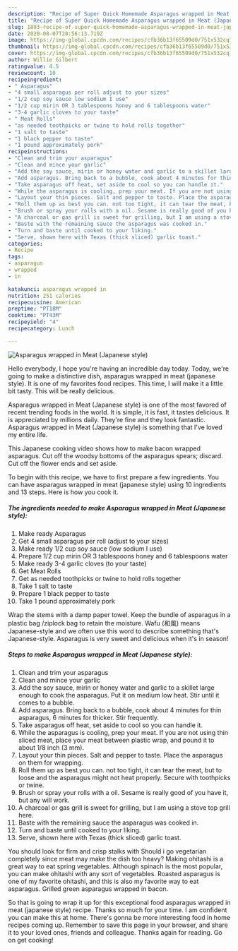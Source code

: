 ```yaml
---
description: "Recipe of Super Quick Homemade Asparagus wrapped in Meat (Japanese style)"
title: "Recipe of Super Quick Homemade Asparagus wrapped in Meat (Japanese style)"
slug: 1893-recipe-of-super-quick-homemade-asparagus-wrapped-in-meat-japanese-style
date: 2020-08-07T20:56:13.719Z
image: https://img-global.cpcdn.com/recipes/cfb36b13f65509d0/751x532cq70/asparagus-wrapped-in-meat-japanese-style-recipe-main-photo.jpg
thumbnail: https://img-global.cpcdn.com/recipes/cfb36b13f65509d0/751x532cq70/asparagus-wrapped-in-meat-japanese-style-recipe-main-photo.jpg
cover: https://img-global.cpcdn.com/recipes/cfb36b13f65509d0/751x532cq70/asparagus-wrapped-in-meat-japanese-style-recipe-main-photo.jpg
author: Willie Gilbert
ratingvalue: 4.5
reviewcount: 10
recipeingredient:
- " Asparagus"
- "4 small asparagus per roll adjust to your sizes"
- "1/2 cup soy sauce low sodium I use"
- "1/2 cup mirin OR 3 tablespoons honey and 6 tablespoons water"
- "3-4 garlic cloves to your taste"
- " Meat Rolls"
- "as needed toothpicks or twine to hold rolls together"
- "1 salt to taste"
- "1 black pepper to taste"
- "1 pound approximately pork"
recipeinstructions:
- "Clean and trim your asparagus"
- "Clean and mince your garlic"
- "Add the soy sauce, mirin or honey water and garlic to a skillet large enough to cook the asparagus. Put it on medium low heat. Stir until it comes to a bubble."
- "Add asparagus. Bring back to a bubble, cook about 4 minutes for thin asparagus, 6 minutes for thicker. Stir frequently."
- "Take asparagus off heat, set aside to cool so you can handle it."
- "While the asparagus is cooling, prep your meat. If you are not using thin sliced meat, place your meat between plastic wrap, and pound it to about 1/8 inch (3 mm)."
- "Layout your thin pieces. Salt and pepper to taste. Place the asparagus on them for wrapping."
- "Roll them up as best you can. not too tight, it can tear the meat, but to loose and the asparagus might not heat properly. Secure with toothpicks or twine."
- "Brush or spray your rolls with a oil. Sesame is really good of you have it, but any will work."
- "A charcoal or gas grill is sweet for grilling, but I am using a stove top grill here."
- "Baste with the remaining sauce the asparagus was cooked in."
- "Turn and baste until cooked to your liking."
- "Serve, shown here with Texas (thick sliced) garlic toast."
categories:
- Recipe
tags:
- asparagus
- wrapped
- in

katakunci: asparagus wrapped in 
nutrition: 251 calories
recipecuisine: American
preptime: "PT18M"
cooktime: "PT43M"
recipeyield: "4"
recipecategory: Lunch

---
```



![Asparagus wrapped in Meat (Japanese style)](https://img-global.cpcdn.com/recipes/cfb36b13f65509d0/751x532cq70/asparagus-wrapped-in-meat-japanese-style-recipe-main-photo.jpg)

Hello everybody, I hope you're having an incredible day today. Today, we're going to make a distinctive dish, asparagus wrapped in meat (japanese style). It is one of my favorites food recipes. This time, I will make it a little bit tasty. This will be really delicious.

Asparagus wrapped in Meat (Japanese style) is one of the most favored of recent trending foods in the world. It is simple, it is fast, it tastes delicious. It is appreciated by millions daily. They're fine and they look fantastic. Asparagus wrapped in Meat (Japanese style) is something that I've loved my entire life.

This Japanese cooking video shows how to make bacon wrapped asparagus. Cut off the woodsy bottoms of the asparagus spears; discard. Cut off the flower ends and set aside.


To begin with this recipe, we have to first prepare a few ingredients. You can have asparagus wrapped in meat (japanese style) using 10 ingredients and 13 steps. Here is how you cook it.

<!--inarticleads1-->

##### The ingredients needed to make Asparagus wrapped in Meat (Japanese style):

1. Make ready  Asparagus
1. Get 4 small asparagus per roll (adjust to your sizes)
1. Make ready 1/2 cup soy sauce (low sodium I use)
1. Prepare 1/2 cup mirin OR 3 tablespoons honey and 6 tablespoons water
1. Make ready 3-4 garlic cloves (to your taste)
1. Get  Meat Rolls
1. Get as needed toothpicks or twine to hold rolls together
1. Take 1 salt to taste
1. Prepare 1 black pepper to taste
1. Take 1 pound approximately pork


Wrap the stems with a damp paper towel. Keep the bundle of asparagus in a plastic bag /ziplock bag to retain the moisture. Wafu (和風) means Japanese-style and we often use this word to describe something that&#39;s Japanese-style. Asparagus is very sweet and delicious when it&#39;s in season! 

<!--inarticleads2-->

##### Steps to make Asparagus wrapped in Meat (Japanese style):

1. Clean and trim your asparagus
1. Clean and mince your garlic
1. Add the soy sauce, mirin or honey water and garlic to a skillet large enough to cook the asparagus. Put it on medium low heat. Stir until it comes to a bubble.
1. Add asparagus. Bring back to a bubble, cook about 4 minutes for thin asparagus, 6 minutes for thicker. Stir frequently.
1. Take asparagus off heat, set aside to cool so you can handle it.
1. While the asparagus is cooling, prep your meat. If you are not using thin sliced meat, place your meat between plastic wrap, and pound it to about 1/8 inch (3 mm).
1. Layout your thin pieces. Salt and pepper to taste. Place the asparagus on them for wrapping.
1. Roll them up as best you can. not too tight, it can tear the meat, but to loose and the asparagus might not heat properly. Secure with toothpicks or twine.
1. Brush or spray your rolls with a oil. Sesame is really good of you have it, but any will work.
1. A charcoal or gas grill is sweet for grilling, but I am using a stove top grill here.
1. Baste with the remaining sauce the asparagus was cooked in.
1. Turn and baste until cooked to your liking.
1. Serve, shown here with Texas (thick sliced) garlic toast.


You should look for firm and crisp stalks with Should i go vegetarian completely since meat may make the dish too heavy? Making ohitashi is a great way to eat spring vegetables. Although spinach is the most popular, you can make ohitashi with any sort of vegetables. Roasted asparagus is one of my favorite ohitashi, and this is also my favorite way to eat asparagus. Grilled green asparagus wrapped in bacon. 

So that is going to wrap it up for this exceptional food asparagus wrapped in meat (japanese style) recipe. Thanks so much for your time. I am confident you can make this at home. There's gonna be more interesting food in home recipes coming up. Remember to save this page in your browser, and share it to your loved ones, friends and colleague. Thanks again for reading. Go on get cooking!
